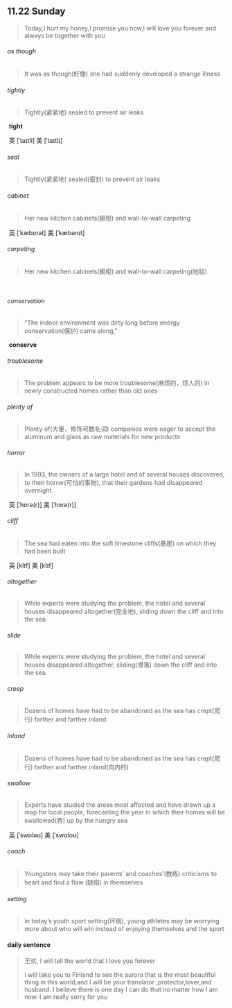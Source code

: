 ## 11.22 Sunday

> Today,I hurt my honey,I promise you now,I will love you forever and always be together with you

###### as though

> It was as though(好像) she had suddenly developed a strange illness

###### tightly

> Tightly(紧紧地) sealed to prevent air leaks

​	**tight**

​	英 [ˈtaɪtli]   美 [ˈtaɪtlɪ] 

###### seal

> Tightly(紧紧地) sealed(密封) to prevent air leaks

######  cabinet

> Her new kitchen cabinets(橱柜) and wall-to-wall carpeting

​	英 [ˈkæbɪnət]   美 [ˈkæbənɪt]  

###### carpeting

> Her new kitchen cabinets(橱柜) and wall-to-wall carpeting(地毯)

​	

###### conservation

> “The indoor environment was dirty long before energy conservation(保护) came along,”

​	**conserve**

###### troublesome

> The problem appears to be more troublesome(麻烦的，烦人的) in newly constructed homes rather than old ones

###### plenty of

> Plenty of(大量，修饰可数名词) companies were eager to accept the aluminum and glass as raw materials for new products

###### horror

> In 1993, the owners of a large hotel and of several houses discovered, to their horror(可怕的事物), that their gardens had disappeared overnight.

​	英 [ˈhɒrə(r)]   美 [ˈhɔrə(r)]  

###### cliff

> The sea had eaten into the soft limestone cliffs(悬崖) on which they had been built

​	英 [klɪf]   美 [klɪf] 

###### altogether

> While experts were studying the problem, the hotel and several houses disappeared altogether(完全地), sliding down the cliff and into the sea.

###### slide

> While experts were studying the problem, the hotel and several houses disappeared altogether, sliding(滑落) down the cliff and into the sea.

###### creep

> Dozens of homes have had to be abandoned as the sea has crept(爬行) farther and farther inland

###### inland

> Dozens of homes have had to be abandoned as the sea has crept(爬行) farther and farther inland(向内的)

###### swallow

> Experts have studied the areas most affected and have drawn up a map for local people, forecasting the year in
> which their homes will be swallowed(吞) up by the hungry sea

​	英 [ˈswɒləʊ]   美 [ˈswɑloʊ] 

###### coach

> Youngsters may take their parents’ and coaches’(教练) criticisms to heart and find a flaw (缺陷) in themselves

###### setting

> In today’s youth sport setting(环境), young athletes may be worrying more about who will win instead of enjoying themselves
> and the sport

#### daily sentence

> 王欢, I will tell the world that I love you forever
>
> I will take you to Finland to see the aurora that is the most beautiful thing in this world,and I will be your translator ,protector,lover,and husband. I believe there is one day I can do that no matter how I am now. I am really sorry for you